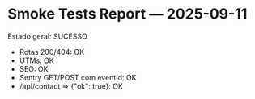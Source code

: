 # Smoke Tests Report — 2025-09-11
Estado geral: SUCESSO
- Rotas 200/404: OK
- UTMs: OK
- SEO: OK
- Sentry GET/POST com eventId: OK
- /api/contact => {"ok": true}: OK
